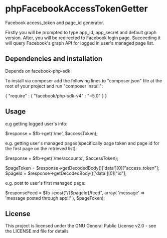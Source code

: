 # phpFacebookAccessTokenGetter
  Facebook access_token and page_id generator.
  
  Firstly you will be prompted to type app_id, app_secret and default graph version. After, you will be redirected to Facebook login page. Succeeding it will query Facebook's graph API for logged in user's managed page list.  

## Dependencies and installation
  Depends on facebook-php-sdk

  To install via composer add the following lines to "composer.json" file at the root of your project and run "composer install":

  {
    "require" : {
      "facebook/php-sdk-v4" : "~5.0"
    }
  }

## Usage

e.g getting logged user's info:

  $response = $fb->get('/me', $accessToken); 

e.g. getting user's managed pages(specifically page token and page id for the first page on the retrieved list):

  $response = $fb->get('/me/accounts', $accessToken);
  
  $pageToken = $response->getDecodedBody()['data'][0]["access_token"];  
  $pageId = $response->getDecodedBody()['data'][0]["id"];

e.g. post to user's first managed page:

  $responseFeed = $fb->post("/{$pageId}/feed", array(
            'message' => 'message posted through app!!'
        ), $pageToken);

## License

  This project is licensed under the GNU General Public License v2.0 - see the LICENSE.md file for details



